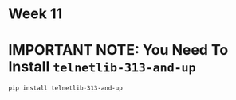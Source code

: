 # Week 11


# IMPORTANT NOTE: You Need To Install `telnetlib-313-and-up`
```bash
pip install telnetlib-313-and-up
```
